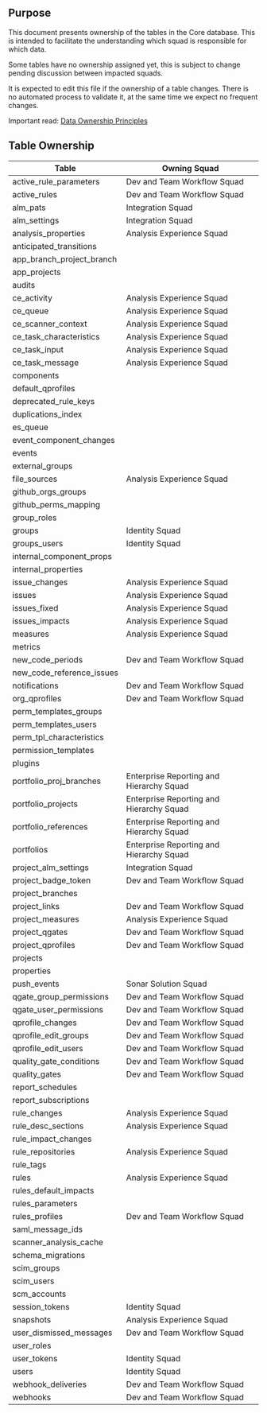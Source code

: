 ## Purpose

This document presents ownership of the tables in the Core database. This is intended
to facilitate the understanding which squad is responsible for which data.

Some tables have no ownership assigned yet, this is subject to change pending discussion between impacted squads.

It is expected to edit this file if the ownership of a table changes. There is no automated process to validate it, at the
same time we expect no frequent changes.

Important read: [Data Ownership Principles](https://xtranet-sonarsource.atlassian.net/wiki/spaces/DEV/pages/3170795538/Data+Ownership+Principle)

## Table Ownership

| Table | Owning Squad |
| --- | --- |
| active_rule_parameters | Dev and Team Workflow Squad |
| active_rules | Dev and Team Workflow Squad |
| alm_pats | Integration Squad |
| alm_settings | Integration Squad |
| analysis_properties | Analysis Experience Squad |
| anticipated_transitions |  |
| app_branch_project_branch |  |
| app_projects |  |
| audits |  |
| ce_activity | Analysis Experience Squad |
| ce_queue | Analysis Experience Squad |
| ce_scanner_context | Analysis Experience Squad |
| ce_task_characteristics | Analysis Experience Squad |
| ce_task_input | Analysis Experience Squad |
| ce_task_message | Analysis Experience Squad |
| components |  |
| default_qprofiles |  |
| deprecated_rule_keys |  |
| duplications_index |  |
| es_queue |  |
| event_component_changes |  |
| events |  |
| external_groups |  |
| file_sources | Analysis Experience Squad |
| github_orgs_groups |  |
| github_perms_mapping |  |
| group_roles |  |
| groups | Identity Squad |
| groups_users | Identity Squad |
| internal_component_props |  |
| internal_properties |  |
| issue_changes | Analysis Experience Squad |
| issues | Analysis Experience Squad |
| issues_fixed | Analysis Experience Squad |
| issues_impacts | Analysis Experience Squad |
| measures | Analysis Experience Squad |
| metrics |  |
| new_code_periods | Dev and Team Workflow Squad |
| new_code_reference_issues |  |
| notifications | Dev and Team Workflow Squad |
| org_qprofiles | Dev and Team Workflow Squad |
| perm_templates_groups |  |
| perm_templates_users |  |
| perm_tpl_characteristics |  |
| permission_templates |  |
| plugins |  |
| portfolio_proj_branches | Enterprise Reporting and Hierarchy Squad |
| portfolio_projects | Enterprise Reporting and Hierarchy Squad |
| portfolio_references | Enterprise Reporting and Hierarchy Squad |
| portfolios | Enterprise Reporting and Hierarchy Squad |
| project_alm_settings | Integration Squad |
| project_badge_token | Dev and Team Workflow Squad |
| project_branches |  |
| project_links | Dev and Team Workflow Squad |
| project_measures | Analysis Experience Squad |
| project_qgates | Dev and Team Workflow Squad |
| project_qprofiles | Dev and Team Workflow Squad |
| projects |  |
| properties |  |
| push_events | Sonar Solution Squad |
| qgate_group_permissions | Dev and Team Workflow Squad |
| qgate_user_permissions | Dev and Team Workflow Squad |
| qprofile_changes | Dev and Team Workflow Squad |
| qprofile_edit_groups | Dev and Team Workflow Squad |
| qprofile_edit_users | Dev and Team Workflow Squad |
| quality_gate_conditions | Dev and Team Workflow Squad |
| quality_gates | Dev and Team Workflow Squad |
| report_schedules |  |
| report_subscriptions |  |
| rule_changes | Analysis Experience Squad |
| rule_desc_sections | Analysis Experience Squad |
| rule_impact_changes |  |
| rule_repositories | Analysis Experience Squad |
| rule_tags |  |
| rules | Analysis Experience Squad |
| rules_default_impacts |  |
| rules_parameters |  |
| rules_profiles | Dev and Team Workflow Squad |
| saml_message_ids |  |
| scanner_analysis_cache |  |
| schema_migrations |  |
| scim_groups |  |
| scim_users |  |
| scm_accounts |  |
| session_tokens | Identity Squad |
| snapshots | Analysis Experience Squad |
| user_dismissed_messages | Dev and Team Workflow Squad |
| user_roles |  |
| user_tokens | Identity Squad |
| users | Identity Squad |
| webhook_deliveries | Dev and Team Workflow Squad |
| webhooks | Dev and Team Workflow Squad |
